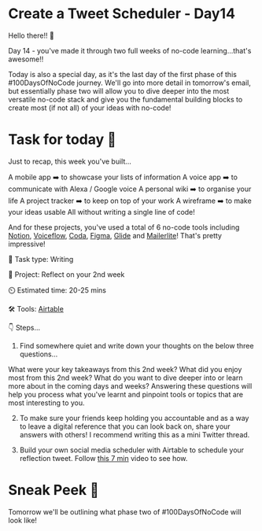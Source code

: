 # Create a Tweet Scheduler - Day14


Hello there!! 👋

Day 14 - you've made it through two full weeks of no-code learning...that's awesome!! 

Today is also a special day, as it's the last day of the first phase of this #100DaysOfNoCode journey. We'll go into more detail in tomorrow's email, but essentially phase two will allow you to dive deeper into the most versatile no-code stack and give you the fundamental building blocks to create most (if not all) of your ideas with no-code! 

# Task for today 🚀

Just to recap, this week you've built...

A mobile app ➡️ to showcase your lists of information
A voice app ➡️ to communicate with Alexa / Google voice
A personal wiki ➡️ to organise your life
A project tracker ➡️ to keep on top of your work
A wireframe ➡️ to make your ideas usable
All without writing a single line of code!

And for these projects, you've used a total of 6 no-code tools including [Notion](https://www.notion.so/), [Voiceflow](https://www.voiceflow.com/), [Coda](https://coda.io/), [Figma](https://www.figma.com/), [Glide](https://www.glideapps.com/) and [Mailerlite](https://www.mailerlite.com/)! That's pretty impressive!

📝 Task type: Writing

🧱 Project: Reflect on your 2nd week

⏲️ Estimated time: 20-25 mins

🛠️ Tools: [Airtable](https://www.airtable.com/)

👇 Steps...

1. Find somewhere quiet and write down your thoughts on the below three questions...

What were your key takeaways from this 2nd week?
What did you enjoy most from this 2nd week?
What do you want to dive deeper into or learn more about in the coming days and weeks?
Answering these questions will help you process what you've learnt and pinpoint tools or topics that are most interesting to you.

2. To make sure your friends keep holding you accountable and as a way to leave a digital reference that you can look back on, share your answers with others! I recommend writing this as a mini Twitter thread.

3. Build your own social media scheduler with Airtable to schedule your reflection tweet. Follow [this 7 min](https://www.youtube.com/watch?v=PMmWUNHf4QY) video to see how. 


# Sneak Peek 👀
Tomorrow we'll be outlining what phase two of #100DaysOfNoCode will look like! 